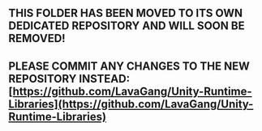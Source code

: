 ## THIS FOLDER HAS BEEN MOVED TO ITS OWN DEDICATED REPOSITORY AND WILL SOON BE REMOVED!
## PLEASE COMMIT ANY CHANGES TO THE NEW REPOSITORY INSTEAD: [https://github.com/LavaGang/Unity-Runtime-Libraries](https://github.com/LavaGang/Unity-Runtime-Libraries)